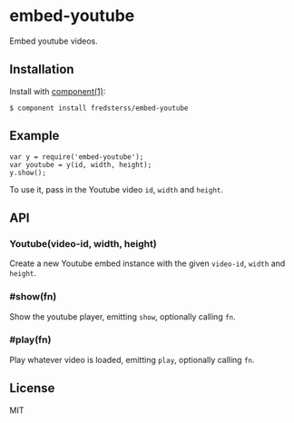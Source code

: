 # embed-youtube

Embed youtube videos.

## Installation

Install with [component(1)](http://component.io):

```
$ component install fredsterss/embed-youtube
```

## Example

```
var y = require('embed-youtube');
var youtube = y(id, width, height);
y.show();
```

To use it, pass in the Youtube video ``id``, ``width`` and ``height``.

## API

### Youtube(video-id, width, height)

Create a new Youtube embed instance with the given ``video-id``, ``width`` and ``height``.

### #show(fn)

Show the youtube player, emitting ``show``, optionally calling ``fn``.

### #play(fn)

Play whatever video is loaded, emitting ``play``, optionally calling ``fn``.

## License

MIT
